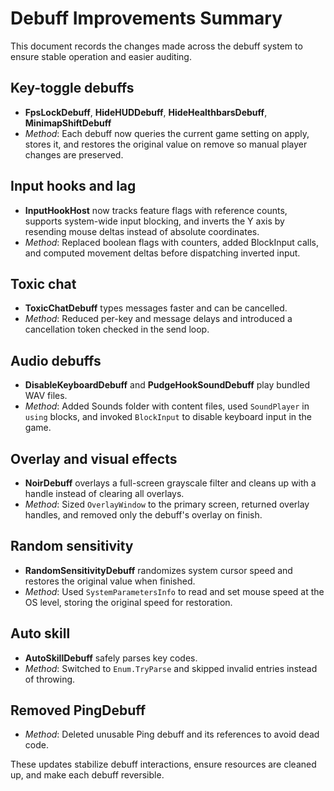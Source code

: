 # Debuff Improvements Summary

This document records the changes made across the debuff system to ensure stable operation and easier auditing.

## Key-toggle debuffs
- **FpsLockDebuff**, **HideHUDDebuff**, **HideHealthbarsDebuff**, **MinimapShiftDebuff**
- *Method*: Each debuff now queries the current game setting on apply, stores it, and restores the original value on remove so manual player changes are preserved.

## Input hooks and lag
- **InputHookHost** now tracks feature flags with reference counts, supports system-wide input blocking, and inverts the Y axis by resending mouse deltas instead of absolute coordinates.
- *Method*: Replaced boolean flags with counters, added BlockInput calls, and computed movement deltas before dispatching inverted input.

## Toxic chat
- **ToxicChatDebuff** types messages faster and can be cancelled.
- *Method*: Reduced per-key and message delays and introduced a cancellation token checked in the send loop.

## Audio debuffs
- **DisableKeyboardDebuff** and **PudgeHookSoundDebuff** play bundled WAV files.
- *Method*: Added Sounds folder with content files, used `SoundPlayer` in `using` blocks, and invoked `BlockInput` to disable keyboard input in the game.

## Overlay and visual effects
- **NoirDebuff** overlays a full-screen grayscale filter and cleans up with a handle instead of clearing all overlays.
- *Method*: Sized `OverlayWindow` to the primary screen, returned overlay handles, and removed only the debuff's overlay on finish.

## Random sensitivity
- **RandomSensitivityDebuff** randomizes system cursor speed and restores the original value when finished.
- *Method*: Used `SystemParametersInfo` to read and set mouse speed at the OS level, storing the original speed for restoration.

## Auto skill
- **AutoSkillDebuff** safely parses key codes.
- *Method*: Switched to `Enum.TryParse` and skipped invalid entries instead of throwing.

## Removed PingDebuff
- *Method*: Deleted unusable Ping debuff and its references to avoid dead code.

These updates stabilize debuff interactions, ensure resources are cleaned up, and make each debuff reversible.
